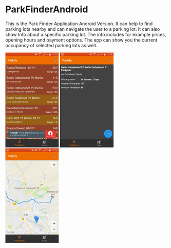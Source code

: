 

# ParkFinderAndroid

This is the Park Finder Application Android Version. It can help to find parking lots nearby and can navigate the user to a parking lot. It can also show Info about a specific parking lot. The info includes for example prices, opening hours and payment options. The app can show you the current occupancy of selected parking lots as well.

<img src="https://github.com/BastianKusserow/ParkFinderAndroid/blob/master/LotListAndroid.jpeg" width=33%/> <img src="https://github.com/BastianKusserow/ParkFinderAndroid/blob/master/InfoParkify.jpeg" width=33%/> <img src="https://github.com/BastianKusserow/ParkFinderAndroid/blob/master/RoutingToLotAndroid.jpeg" width=33%/>
